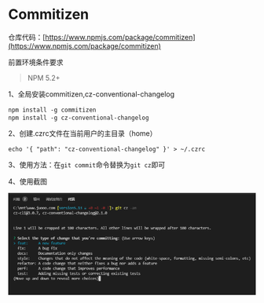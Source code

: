 # Commitizen

仓库代码：[https://www.npmjs.com/package/commitizen](https://www.npmjs.com/package/commitizen)

前置环境条件要求

> NPM 5.2+

1、全局安装commitizen,cz-conventional-changelog

```shell
npm install -g commitizen
npm install -g cz-conventional-changelog
```

2、创建.czrc文件在当前用户的主目录（home）

```shell
echo '{ "path": "cz-conventional-changelog" }' > ~/.czrc
```

3、使用方法：在`git commit`命令替换为`git cz`即可

4、使用截图

![git-comitizen使用截图](commitizen.git-cz-am.01.png)